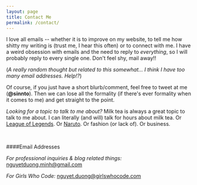 ```yaml
---
layout: page
title: Contact Me
permalink: /contact/
---
```


I love all emails -- whether it is to improve on my website, to tell me how shitty my writing is (trust me, I hear this often) or to connect with me. I have a weird obsession with emails and the need to reply to *everything*, so I will probably reply to every single one. Don't feel shy, mail away!! 

(*A really random thought but related to this somewhat... I think I have too many email addresses. Help!?*)

Of course, if you just have a short blurb/comment, feel free to tweet at me (**@sinnto**). Then we can lose all the formality (if there's ever formality when it comes to me) and get straight to the point. 

*Looking for a topic to talk to me about?* Milk tea is always a great topic to talk to me about. I can literally (and will) talk for hours about milk tea. Or [League of Legends](http://pvp.net). Or [Naruto](https://en.wikipedia.org/wiki/Naruto). Or fashion (or lack of). Or business. 

<br>

####Email Addresses
<br>

*For professional inquiries & blog related things:* [nguyetduong.minh@gmail.com](mailto:nguyetduong.minh@gmail.com)

*For Girls Who Code:* [nguyet.duong@girlswhocode.com](mailto:nguyet.duong@girlswhocode.com)